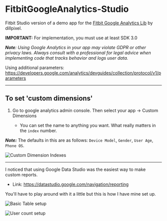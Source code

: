 # FitbitGoogleAnalytics-Studio
Fitbit Studio version of a demo app for the [Fitbit Google Analytics Lib](https://github.com/dillpixel/fitbit-google-analytics) by dillpixel.

**IMPORTANT:** For implementation, you must use at least SDK 3.0

***Note**: Using Google Analytics in your app may violate GDPR or other privacy laws. Always consult with a professional for legal advice when implementing code that tracks behavior and logs user data.*


Using additional parameters: https://developers.google.com/analytics/devguides/collection/protocol/v1/parameters

-----------

## To set 'custom dimensions' ##

1. Go to google analytics admin console. Then select your app -> Custom Dimensions

    - You can set the name to anything you want. What really matters in the `index` number.
    
 ***Note:*** The defaults in this are as follows: `Device Model`, `Gender`, `User Age`, `Phone OS`.
    
   
![Custom Dimension Indexes](https://i.imgur.com/t6nSI36.png)

-----------

I noticed that using Google Data Studio was the easiest way to make custom reports. 

- Link: https://datastudio.google.com/navigation/reporting


You'll have to play around with it a little but this is how I have mine set up.

  ![Basic Table setup](https://i.imgur.com/E4kqt27.jpg)
  
  ![User count setup](https://i.imgur.com/bxTftsD.png)
